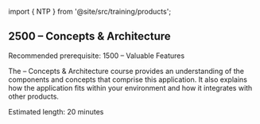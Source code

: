 import { NTP } from '@site/src/training/products';

## 2500 <NTP /> – Concepts & Architecture

Recommended prerequisite: 1500 <NTP /> – Valuable Features

The <NTP /> – Concepts & Architecture course provides an understanding of the components and concepts that comprise this application. It also explains how the application fits within your environment and how it integrates with other  products.

Estimated length: 20 minutes
